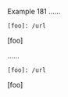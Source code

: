 Example 181
......

```
[foo]: /url
```

[foo]

......

<pre><code>[foo]: /url
</code></pre>
<p>[foo]</p>
